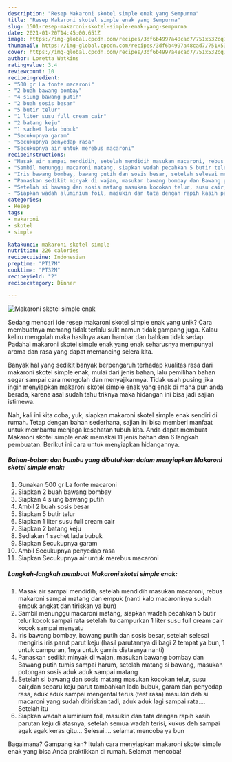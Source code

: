 ```yaml
---
description: "Resep Makaroni skotel simple enak yang Sempurna"
title: "Resep Makaroni skotel simple enak yang Sempurna"
slug: 1501-resep-makaroni-skotel-simple-enak-yang-sempurna
date: 2021-01-20T14:45:00.651Z
image: https://img-global.cpcdn.com/recipes/3df6b4997a48cad7/751x532cq70/makaroni-skotel-simple-enak-foto-resep-utama.jpg
thumbnail: https://img-global.cpcdn.com/recipes/3df6b4997a48cad7/751x532cq70/makaroni-skotel-simple-enak-foto-resep-utama.jpg
cover: https://img-global.cpcdn.com/recipes/3df6b4997a48cad7/751x532cq70/makaroni-skotel-simple-enak-foto-resep-utama.jpg
author: Loretta Watkins
ratingvalue: 3.4
reviewcount: 10
recipeingredient:
- "500 gr La fonte macaroni"
- "2 buah bawang bombay"
- "4 siung bawang putih"
- "2 buah sosis besar"
- "5 butir telur"
- "1 liter susu full cream cair"
- "2 batang keju"
- "1 sachet lada bubuk"
- "Secukupnya garam"
- "Secukupnya penyedap rasa"
- "Secukupnya air untuk merebus macaroni"
recipeinstructions:
- "Masak air sampai mendidih, setelah mendidih masukan macaroni, rebus makaroni sampai matang dan empuk (nanti kalo macaroninya sudah empuk angkat dan tiriskan ya bun)"
- "Sambil menunggu macaroni matang, siapkan wadah pecahkan 5 butir telur kocok sampai rata setelah itu campurkan 1 liter susu full cream cair kocok sampai menyatu"
- "Iris bawang bombay, bawang putih dan sosis besar, setelah selesai mengiris iris parut parut keju (hasil parutannya di bagi 2 tempat ya bun, 1 untuk campuran, 1nya untuk garnis diatasnya nanti)"
- "Panaskan sedikit minyak di wajan, masukan bawang bombay dan Bawang putih tumis sampai harum, setelah matang si bawang, masukan potongan sosis aduk aduk sampai matang"
- "Setelah si bawang dan sosis matang masukan kocokan telur, susu cair,dan separu keju parut tambahkan lada bubuk, garam dan penyedap rasa, aduk aduk sampai mengental terus (test rasa) masukin deh si macaroni yang sudah ditiriskan tadi, aduk aduk lagi sampai rata.... Setelah itu"
- "Siapkan wadah aluminium foil, masukin dan tata dengan rapih kasih parutan keju di atasnya, setelah semua wadah terisi, kukus deh sampai agak agak keras gitu... Selesai.... selamat mencoba ya bun"
categories:
- Resep
tags:
- makaroni
- skotel
- simple

katakunci: makaroni skotel simple 
nutrition: 226 calories
recipecuisine: Indonesian
preptime: "PT17M"
cooktime: "PT32M"
recipeyield: "2"
recipecategory: Dinner

---
```



![Makaroni skotel simple enak](https://img-global.cpcdn.com/recipes/3df6b4997a48cad7/751x532cq70/makaroni-skotel-simple-enak-foto-resep-utama.jpg)

Sedang mencari ide resep makaroni skotel simple enak yang unik? Cara membuatnya memang tidak terlalu sulit namun tidak gampang juga. Kalau keliru mengolah maka hasilnya akan hambar dan bahkan tidak sedap. Padahal makaroni skotel simple enak yang enak seharusnya mempunyai aroma dan rasa yang dapat memancing selera kita.



Banyak hal yang sedikit banyak berpengaruh terhadap kualitas rasa dari makaroni skotel simple enak, mulai dari jenis bahan, lalu pemilihan bahan segar sampai cara mengolah dan menyajikannya. Tidak usah pusing jika ingin menyiapkan makaroni skotel simple enak yang enak di mana pun anda berada, karena asal sudah tahu triknya maka hidangan ini bisa jadi sajian istimewa.


Nah, kali ini kita coba, yuk, siapkan makaroni skotel simple enak sendiri di rumah. Tetap dengan bahan sederhana, sajian ini bisa memberi manfaat untuk membantu menjaga kesehatan tubuh kita. Anda dapat membuat Makaroni skotel simple enak memakai 11 jenis bahan dan 6 langkah pembuatan. Berikut ini cara untuk menyiapkan hidangannya.

<!--inarticleads1-->

##### Bahan-bahan dan bumbu yang dibutuhkan dalam menyiapkan Makaroni skotel simple enak:

1. Gunakan 500 gr La fonte macaroni
1. Siapkan 2 buah bawang bombay
1. Siapkan 4 siung bawang putih
1. Ambil 2 buah sosis besar
1. Siapkan 5 butir telur
1. Siapkan 1 liter susu full cream cair
1. Siapkan 2 batang keju
1. Sediakan 1 sachet lada bubuk
1. Siapkan Secukupnya garam
1. Ambil Secukupnya penyedap rasa
1. Siapkan Secukupnya air untuk merebus macaroni




<!--inarticleads2-->

##### Langkah-langkah membuat Makaroni skotel simple enak:

1. Masak air sampai mendidih, setelah mendidih masukan macaroni, rebus makaroni sampai matang dan empuk (nanti kalo macaroninya sudah empuk angkat dan tiriskan ya bun)
1. Sambil menunggu macaroni matang, siapkan wadah pecahkan 5 butir telur kocok sampai rata setelah itu campurkan 1 liter susu full cream cair kocok sampai menyatu
1. Iris bawang bombay, bawang putih dan sosis besar, setelah selesai mengiris iris parut parut keju (hasil parutannya di bagi 2 tempat ya bun, 1 untuk campuran, 1nya untuk garnis diatasnya nanti)
1. Panaskan sedikit minyak di wajan, masukan bawang bombay dan Bawang putih tumis sampai harum, setelah matang si bawang, masukan potongan sosis aduk aduk sampai matang
1. Setelah si bawang dan sosis matang masukan kocokan telur, susu cair,dan separu keju parut tambahkan lada bubuk, garam dan penyedap rasa, aduk aduk sampai mengental terus (test rasa) masukin deh si macaroni yang sudah ditiriskan tadi, aduk aduk lagi sampai rata.... Setelah itu
1. Siapkan wadah aluminium foil, masukin dan tata dengan rapih kasih parutan keju di atasnya, setelah semua wadah terisi, kukus deh sampai agak agak keras gitu... Selesai.... selamat mencoba ya bun




Bagaimana? Gampang kan? Itulah cara menyiapkan makaroni skotel simple enak yang bisa Anda praktikkan di rumah. Selamat mencoba!
